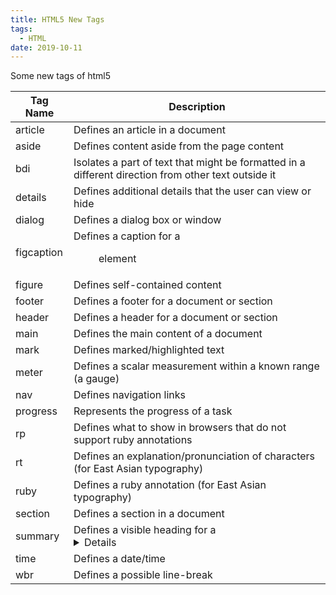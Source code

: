 ```yaml
---
title: HTML5 New Tags
tags:
  - HTML
date: 2019-10-11
---
```


Some new tags of html5

<!-- more -->

Tag Name | Description
-- | --
| article |	Defines an article in a document
| aside | Defines content aside from the page content
| bdi | Isolates a part of text that might be formatted in a different direction from other text outside it
| details |	Defines additional details that the user can view or hide
dialog | Defines a dialog box or window
figcaption | Defines a caption for a <figure> element
figure | Defines self-contained content
footer | Defines a footer for a document or section
header | Defines a header for a document or section
main | Defines the main content of a document
mark | Defines marked/highlighted text
meter | Defines a scalar measurement within a known range (a gauge)
nav | Defines navigation links
progress | Represents the progress of a task
rp | Defines what to show in browsers that do not support ruby annotations
rt | Defines an explanation/pronunciation of characters (for East Asian typography)
ruby | Defines a ruby annotation (for East Asian typography)
section | Defines a section in a document
summary | Defines a visible heading for a <details> element
time | Defines a date/time
wbr | Defines a possible line-break
